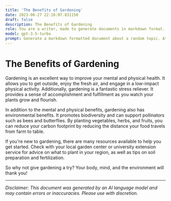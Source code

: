 ```yaml
---
title: 'The Benefits of Gardening'
date: 2023-06-27 22:16:07.831150
draft: false
description: The Benefits of Gardening
role: You are a writer, made to generate documents in markdown format. It is very important that all of the documents you generate are in valid markdown format.
model: gpt-3.5-turbo
prompt: Generate a markdown formatted document about a random topic. At the bottom, include a disclaimer explaining that the document was generated by you. The first line of the document should be the title. Make sure that the entire document is in proper markdown format, using a mix of various tags to make the document visually appealing.
---
```


# The Benefits of Gardening

Gardening is an excellent way to improve your mental and physical health. It allows you to get outside, enjoy the fresh air, and engage in a low-impact physical activity. Additionally, gardening is a fantastic stress reliever. It provides a sense of accomplishment and fulfillment as you watch your plants grow and flourish.

In addition to the mental and physical benefits, gardening also has environmental benefits. It promotes biodiversity and can support pollinators such as bees and butterflies. By planting vegetables, herbs, and fruits, you can reduce your carbon footprint by reducing the distance your food travels from farm to table.

If you're new to gardening, there are many resources available to help you get started. Check with your local garden center or university extension service for advice on what to plant in your region, as well as tips on soil preparation and fertilization.

So why not give gardening a try? Your body, mind, and the environment will thank you!

---

*Disclaimer: This document was generated by an AI language model and may contain errors or inaccuracies. Please use with discretion.*